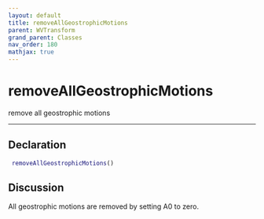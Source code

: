 ```yaml
---
layout: default
title: removeAllGeostrophicMotions
parent: WVTransform
grand_parent: Classes
nav_order: 180
mathjax: true
---
```


#  removeAllGeostrophicMotions

remove all geostrophic motions


---

## Declaration
```matlab
 removeAllGeostrophicMotions()
```
## Discussion

  All geostrophic motions are removed by setting A0 to zero.
    
